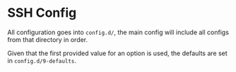 # SSH Config

All configuration goes into `config.d/`, the main config will include all configs from that
directory in order.

Given that the first provided value for an option is used, the defaults are set in
`config.d/9-defaults`.
